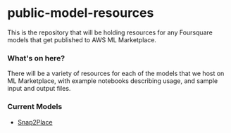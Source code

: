 public-model-resources
========================

This is the repository that will be holding resources for any Foursquare models that get published to AWS ML Marketplace.

### What's on here?
There will be a variety of resources for each of the models that we host on ML Marketplace, with example notebooks describing usage, and sample input and output files.

### Current Models
- [Snap2Place](https://github.com/foursquare/public-model-resources/tree/main/snap2place)
